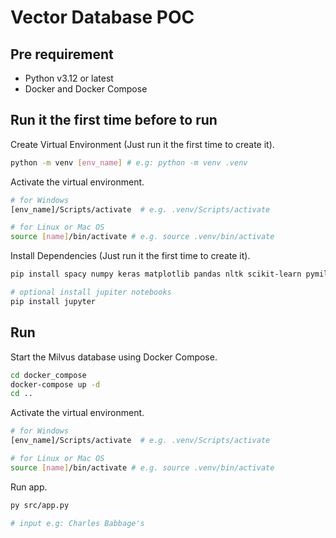 # Vector Database POC

## Pre requirement

- Python v3.12 or latest
- Docker and Docker Compose


## Run it the first time before to run


Create Virtual Environment (Just run it the first time to create it).

```sh
python -m venv [env_name] # e.g: python -m venv .venv
```

Activate the virtual environment.

```sh
# for Windows
[env_name]/Scripts/activate  # e.g. .venv/Scripts/activate

# for Linux or Mac OS
source [name]/bin/activate # e.g. source .venv/bin/activate
```

Install Dependencies (Just run it the first time to create it).

```sh
pip install spacy numpy keras matplotlib pandas nltk scikit-learn pymilvus

# optional install jupiter notebooks
pip install jupyter
```


## Run

Start the Milvus database using Docker Compose.

```sh
cd docker_compose
docker-compose up -d
cd ..
```

Activate the virtual environment.

```sh
# for Windows
[env_name]/Scripts/activate  # e.g. .venv/Scripts/activate

# for Linux or Mac OS
source [name]/bin/activate # e.g. source .venv/bin/activate
```

Run app.

```sh
py src/app.py

# input e.g: Charles Babbage's
```

